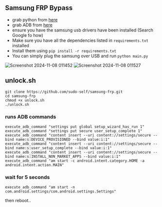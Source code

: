 ## Samsung FRP Bypass

- grab python from <a href="https://www.python.org/downloads/">here</a><br>
- grab ADB from <a href="https://developer.android.com/tools/releases/platform-tools">here</a><br>
- ensure you have the samsung usb drivers have been installed (Search Google fo how)
- Make sure you have all the dependencies listed in `requirements.txt` installed
- Install them using `pip install -r requirements.txt`
- You can simply plug the samsung over USB and run `python main.py`

![Screenshot 2024-11-08 011452](https://github.com/user-attachments/assets/260c97a9-79e8-4d3c-b71f-83e6052d6326)
![Screenshot 2024-11-08 011527](https://github.com/user-attachments/assets/acd1dc7b-a0dc-4c30-99fd-ce18f8d74c09)

  
## unlock.sh

```
git clone https://github.com/sudo-self/samsung-frp.git
cd samsung-frp
chmod +x unlock.sh
./unlock.sh
```



### runs ADB commands


```
execute_adb_command "settings put global setup_wizard_has_run 1"
execute_adb_command "settings put secure user_setup_complete 1"
execute_adb_command "content insert --uri content://settings/secure --bind name:s:DEVICE_PROVISIONED --bind value:i:1"
execute_adb_command "content insert --uri content://settings/secure --bind name:s:user_setup_complete --bind value:i:1"
execute_adb_command "content insert --uri content://settings/secure --bind name:s:INSTALL_NON_MARKET_APPS --bind value:i:1"
execute_adb_command "am start -c android.intent.category.HOME -a android.intent.action.MAIN"
```
### wait for 5 seconds

```
execute_adb_command "am start -n com.android.settings/com.android.settings.Settings"
```
then reboot..
